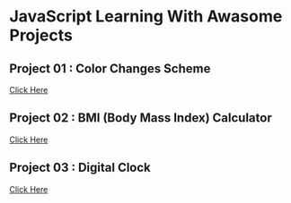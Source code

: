 # JavaScript Learning With Awasome Projects

## Project 01 : Color Changes Scheme
[Click Here](https://gist.github.com/ganesh2394/d20185f2d0917c9b39b770e16d2f7b77)

## Project 02 : BMI (Body Mass Index) Calculator
[Click Here](https://gist.github.com/ganesh2394/9e82915219a75699f5e03bad8836b954)

## Project 03 : Digital Clock
[Click Here](https://gist.github.com/ganesh2394/7b3af5ae4b12b49b581b7f49c95f885d)